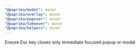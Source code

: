 ```yaml
---
"@paprika/modal": minor
"@paprika/overlay": minor
"@paprika/popover": minor
"@paprika/takeover": minor
"@paprika/helpers": minor
---
```


Ensure Esc key closes only immediate focused popup or modal
